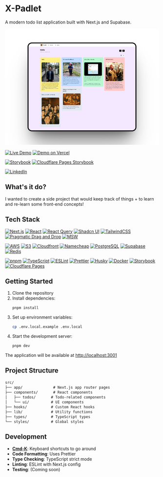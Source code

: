 # X-Padlet

A modern todo list application built with Next.js and Supabase.

![Preview](/public/preview-view-list.png)

[![Live Demo](https://img.shields.io/badge/🙏_%20%20%20Live_demo-puglet.daryll.codes-green)](https://puglet.daryll.codes)
[![Demo on Vercel](https://img.shields.io/badge/Deployed_on_vercel-padlet.vercel.app-green?logo=vercel)](https://x-padlet.vercel.app)

[![Storybook](https://img.shields.io/badge/Puglet_chronicles-online-purple?logo=storybook&style=popout)](https://puglet-chronicles.daryll.codes) [![Cloudflare Pages Storybook](https://img.shields.io/badge/Deployed_on_Cloudflare_pages-online-purple?logo=storybook&style=popout)](https://x-padlet.pages.dev)

[![LinkedIn](https://img.shields.io/badge/LinkedIn-Profile-blue?style=flat&logo=linkedin)](https://www.linkedin.com/in/daryll-santos/)

## What's it do?

I wanted to create a side project that would keep track of things + to learn and re-learn some front-end concepts!

## Tech Stack

[![Next.js](https://img.shields.io/badge/NextJS-000000?style=popout&logo=nextdotjs&logoColor=white)](https://nextjs.org/)
[![React](https://img.shields.io/badge/React-20232A?style=popout&logo=react&logoColor=61DAFB)](https://reactjs.org/)
[![React Query](https://img.shields.io/badge/-React%20Query-FF4154?style=popout&logo=react-query&logoColor=white)](https://tanstack.com/query/latest)
[![Shadcn UI](https://img.shields.io/badge/shadcn/ui-000?style=popout&logo=shadcnui&logoColor=white)](https://ui.shadcn.com/)
[![TailwindCSS](https://img.shields.io/badge/Tailwind_CSS-06B6D4?style=popout&logo=tailwindcss&logoColor=white)](https://tailwindcss.com/)
[![Pragmatic Drag and Drop](https://img.shields.io/badge/Pragmatic%20Drag%20and%20Drop-2684FF?style=popout&logo=pragmaticdraganddrop&logoColor=white)](https://atlassian.design/components/pragmatic-drag-and-drop/)
[![MSW](https://img.shields.io/badge/MSW-F0DB4F?style=popout&logo=javascript&logoColor=black)](https://mswjs.io/)

[![AWS](https://img.shields.io/badge/AWS-232F3E?style=popout&logo=amazonwebservices&logoColor=white)](https://aws.amazon.com/)
[![S3](https://img.shields.io/badge/S3-569A31?style=popout&logo=amazonaws&logoColor=white)](https://aws.amazon.com/s3/)
[![Cloudfront](https://img.shields.io/badge/Cloudfront-F79825?style=popout&logo=amazonaws&logoColor=white)](https://aws.amazon.com/cloudfront/)
[![Namecheap](https://img.shields.io/badge/Namecheap-00B14F?style=popout&logoColor=white)](https://www.namecheap.com/)
[![PostgreSQL](https://img.shields.io/badge/PostgreSQL-4169E1?style=popout&logo=postgresql&logoColor=white)](https://www.postgresql.org/)
[![Supabase](https://img.shields.io/badge/Supabase-3ECF8E?style=popout&logo=supabase&logoColor=white)](https://supabase.com/)
[![Redis](https://img.shields.io/badge/Redis-DC382D?style=popout&logo=redis&logoColor=white)](https://redis.io/)

[![pnpm](https://img.shields.io/badge/PNPM-F7E05F?style=popout&logo=pnpm&logoColor=black)](https://pnpm.io/)
[![TypeScript](https://img.shields.io/badge/TypeScript-3178C6?style=popout&logo=typescript&logoColor=white)](https://www.typescriptlang.org/)
[![ESLint](https://img.shields.io/badge/ESLint-4B32C3?style=popout&logo=eslint&logoColor=white)](https://eslint.org/)
[![Prettier](https://img.shields.io/badge/Prettier-F7B93E?style=popout&logo=prettier&logoColor=black)](https://prettier.io/)
[![Husky](https://img.shields.io/badge/Husky-7C3AED?style=popout&logo=husky&logoColor=white)](https://typicode.github.io/husky/)
[![Docker](https://img.shields.io/badge/Docker-2CA5E0?style=popout&logo=docker&logoColor=white)](https://www.docker.com/)
[![Storybook](https://img.shields.io/badge/Storybook-FF4785?style=popout&logo=storybook&logoColor=white)](https://storybook.js.org/)
[![Cloudflare Pages](https://img.shields.io/badge/Cloudflare%20Pages-452FAD?style=popout&logo=cloudflare&logoColor=white)](https://pages.cloudflare.com/)

## Getting Started

1. Clone the repository
2. Install dependencies:
   ```bash
   pnpm install
   ```
3. Set up environment variables:
   ```bash
   cp .env.local.example .env.local
   ```
4. Start the development server:
   ```bash
   pnpm dev
   ```

The application will be available at [http://localhost:3001](http://localhost:3001)

## Project Structure

```
src/
├── app/              # Next.js app router pages
├── components/       # React components
│   ├── todos/       # Todo-related components
│   └── ui/          # UI components
├── hooks/           # Custom React hooks
├── lib/             # Utility functions
├── types/           # TypeScript types
└── styles/          # Global styles
```

## Development

- [**Cmd-K**](https://react-cmdk.com/): Keyboard shortcuts to go around
- **Code Formatting**: Uses Prettier
- **Type Checking**: TypeScript strict mode
- **Linting**: ESLint with Next.js config
- **Testing**: (Coming soon)
